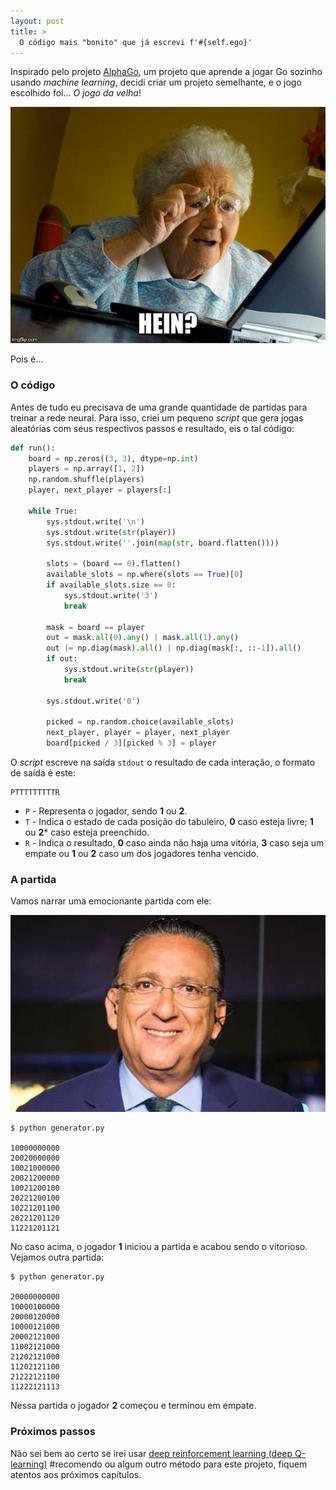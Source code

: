 ```yaml
---
layout: post
title: >
  O código mais "bonito" que já escrevi f'#{self.ego}'
---
```


Inspirado pelo projeto [AlphaGo](https://deepmind.com/blog/alphago-zero-learning-scratch/), um projeto que aprende a jogar Go sozinho usando _machine learning_, decidi criar um projeto semelhante, e o jogo escolhido foi... _O jogo da velha_!

![Hein?](/public/2018-07-22-o-codigo-mais-bonito-que-ja-escrevi/old-lady.jpg)

Pois é… 

### O código

Antes de tudo eu precisava de uma grande quantidade de partidas para treinar a rede neural. Para isso, criei um pequeno _script_ que gera jogas aleatórias com seus respectivos passos e resultado, eis o tal código:

```python
def run():
    board = np.zeros((3, 3), dtype=np.int)
    players = np.array([1, 2])
    np.random.shuffle(players)
    player, next_player = players[:]

    while True:
        sys.stdout.write('\n')
        sys.stdout.write(str(player))
        sys.stdout.write(''.join(map(str, board.flatten())))

        slots = (board == 0).flatten()
        available_slots = np.where(slots == True)[0]
        if available_slots.size == 0:
            sys.stdout.write('3')
            break

        mask = board == player
        out = mask.all(0).any() | mask.all(1).any()
        out |= np.diag(mask).all() | np.diag(mask[:, ::-1]).all()
        if out:
            sys.stdout.write(str(player))
            break

        sys.stdout.write('0')

        picked = np.random.choice(available_slots)
        next_player, player = player, next_player
        board[picked / 3][picked % 3] = player
```

O _script_ escreve na saída `stdout` o resultado de cada interação, o formato de saída é este:

```
PTTTTTTTTTR
```

* `P` - Representa o jogador, sendo **1** ou **2**.
* `T` - Indica o estado de cada posição do tabuleiro, **0** caso esteja livre; **1** ou **2*** caso esteja preenchido.
* `R` - Indica o resultado,  **0** caso ainda não haja uma vitória, **3** caso seja um empate ou **1** ou **2** caso um dos jogadores tenha vencido.

### A partida

Vamos narrar uma emocionante partida com ele:

![Galvão Bueno](/public/2018-07-22-o-codigo-mais-bonito-que-ja-escrevi/galvao-bueno.jpg)

```shell
$ python generator.py

10000000000
20020000000
10021000000
20021200000
10021200100
20221200100
10221201100
20221201120
11221201121
```

No caso acima, o jogador  **1** iniciou a partida e acabou sendo o vitorioso. Vejamos outra partida:

```shell
$ python generator.py

20000000000
10000100000
20000120000
10000121000
20002121000
11002121000
21202121000
11202121100
21222121100
11222121113
```

Nessa partida o jogador **2** começou e terminou em empate.

### Próximos passos

Não sei bem ao certo se irei usar [deep reinforcement learning (deep Q-learning)](https://keon.io/deep-q-learning/) #recomendo ou algum outro método para este projeto, fiquem atentos aos próximos capítulos.
